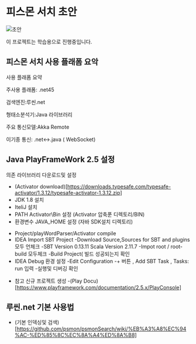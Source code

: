 # 피스몬 서치 초안
![초안](http://psmon.x-y.net/doc/img/basiccomponent.PNG)

이 프로젝트는 학습용으로 진행중입니다.

## 피스몬 서치 사용 플래폼 요악

사용 플래폼 요약

주사용 플래폼: .net45

검색엔진:루씬.net

형태소분석기:Java 라이브러리

주요 통신모델:Akka Remote

이기종 통신: .net<->.java ( WebSocket)

## Java PlayFrameWork 2.5 설정

의존 라이브러리 다운로드및 설정

* (Activator download)[https://downloads.typesafe.com/typesafe-activator/1.3.12/typesafe-activator-1.3.12.zip]
* JDK 1.8 설치
* IteliJ 설치
* PATH Activator\Bin  설정 (Activator 압축푼 디렉토리/BIN)
* 환경변수 JAVA_HOME 설정 (자바 SDK설치 디렉토리) 
- Project/playWordParser/Activator compile
- IDEA Import SBT Project
  -Download Source,Sources for SBT and plugins 모두 언체크
  -SBT Version 0.13.11  Scala Version 2.11.7
  -Impot root / root-build 모두체크
  -Build Project( 빌드 성공되는지 확인
- IDEA Debug 환경 설정
   -Edit Configuration
   -+ 버튼 , Add SBT Task , Tasks: run 입력
   -실행및 디버깅 확인

* 참고 신규 프로젝트 생성
   -(Play Docu)[https://www.playframework.com/documentation/2.5.x/PlayConsole]

## 루씬.net 기본 사용법

* (기본 인덱싱및 검색)[https://github.com/psmon/psmonSearch/wiki/%EB%A3%A8%EC%94%AC-%ED%85%8C%EC%8A%A4%ED%8A%B8]




